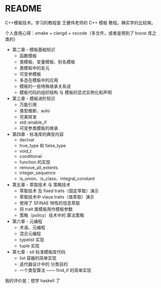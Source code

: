 # README

C++模板技术。学习的教程是 王健伟老师的 C++ 模板 教程。确实学的比较爽。

个人食用心得：xmake + clangd + vscode（多文件，或者是用到了 boost 库之类的）

- 第二章 - 模板基础知识
  - 函数模板
  - 类模板、变量模板、别名模板
  - 类模板中的友元
  - 可变参模板
  - 多态在模板中的应用
  - 模板的一些特殊继承关系说
  - 模板代码的组织结构 与 模板的显式实例化和声明
- 第三章 - 模板进阶知识
  - 万能引用
  - 类型推断、auto
  - 完美转发
  - std::enable_if
  - 可变参类模板的继承
- 第四章 - 标准库的典型内容
  - declval
  - true_type 和 false_type
  - void_t
  - conditional
  - function 的实现
  - remove_all_extents
  - integer_sequence
  - is_union、is_class、integral_constant
- 第五章 - 萃取技术 与 策略技术
  - 萃取技术 及 fixed traits（固定萃取）演示
  - 萃取技术中 vlaue traits（值萃取）演示
  - 使用了 SFINAE 特性的信息萃取
  - 将 trait 类模板用作模板参数
  - 策略（policy）技术中的 算法策略
- 第六章 - 元编程
  - 术语、元编程
  - 混合元编程
  - typelist 实现
  - tuple 实现
- 第七章 - stl 标准模板库代码
  - list 容器的简单实现
  - 迭代器设计中的 分类目的
  - 一个类型算法 —— find_if 的简单实现

我的评价是：想学 haskell 了
